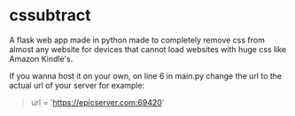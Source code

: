 # cssubtract

A flask web app made in python made to completely remove css from almost any website for devices that cannot load websites with huge css like Amazon Kindle's.

If you wanna host it on your own, on line 6 in main.py change the url to the actual url of your server for example:

> url = 'https://epicserver.com:69420'
